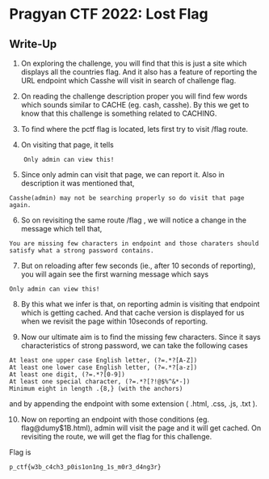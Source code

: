 # Pragyan CTF 2022: Lost Flag
## Write-Up

1) On exploring the challenge, you will find that this is just a site which displays all the countries flag. And it also has a feature of reporting the URL endpoint which Casshe will visit in search of challenge flag.

2) On reading the challenge description proper you will find few words which sounds similar to CACHE (eg. cash, casshe). By this we get to know that this challenge is something related to CACHING.

3) To find where the pctf flag is located, lets first try to visit /flag route. 

4) On visiting that page, it tells
```
    Only admin can view this!
```

5) Since only admin can visit that page, we can report it. Also in description it was mentioned that, 
```
Casshe(admin) may not be searching properly so do visit that page again.
```

6) So on revisiting the same route /flag , we will notice a change in the message which tell that,
```
You are missing few characters in endpoint and those charaters should satisfy what a strong password contains.
```

7) But on reloading after few seconds (ie., after 10 seconds of reporting), you will again see the first warning message which says 
```
Only admin can view this!
```

8) By this what we infer is that, on reporting admin is visiting that endpoint which is getting cached. And that cache version is displayed for us when we revisit the page within 10seconds of reporting.

9) Now our ultimate aim is to find the missing few characters. Since it says characteristics of strong password, we can take the following cases
```
At least one upper case English letter, (?=.*?[A-Z])
At least one lower case English letter, (?=.*?[a-z])
At least one digit, (?=.*?[0-9])
At least one special character, (?=.*?[?!@$%^&*-])
Minimum eight in length .{8,} (with the anchors)
```
and by appending the endpoint with some extension ( .html, .css, .js, .txt ).

10) Now on reporting an endpoint with those conditions (eg. flag@dumy$1B.html), admin will visit the page and it will get cached. On revisiting the route, we will get the flag for this challenge.

Flag is
```
p_ctf{w3b_c4ch3_p0is1on1ng_1s_m0r3_d4ng3r}
```